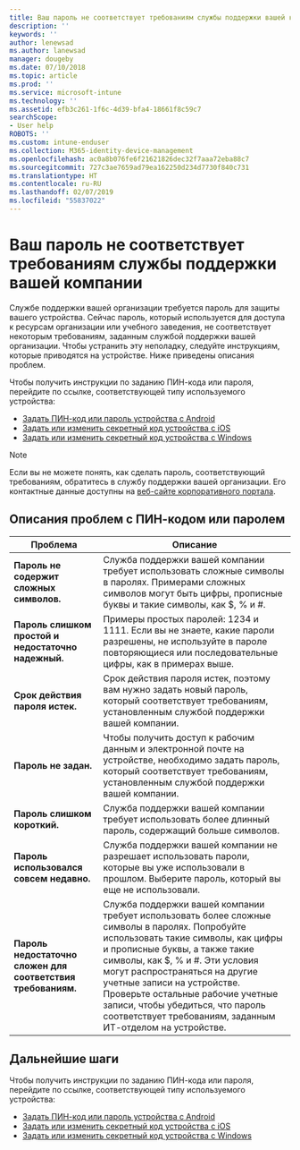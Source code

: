 ```yaml
---
title: Ваш пароль не соответствует требованиям службы поддержки вашей компании | Документы Майкрософт
description: ''
keywords: ''
author: lenewsad
ms.author: lanewsad
manager: dougeby
ms.date: 07/10/2018
ms.topic: article
ms.prod: ''
ms.service: microsoft-intune
ms.technology: ''
ms.assetid: efb3c261-1f6c-4d39-bfa4-18661f8c59c7
searchScope:
- User help
ROBOTS: ''
ms.custom: intune-enduser
ms.collection: M365-identity-device-management
ms.openlocfilehash: ac0a8b076fe6f21621826dec32f7aaa72eba88c7
ms.sourcegitcommit: 727c3ae7659ad79ea162250d234d7730f840c731
ms.translationtype: HT
ms.contentlocale: ru-RU
ms.lasthandoff: 02/07/2019
ms.locfileid: "55837022"
---
```

# <a name="your-password-does-not-meet-your-company-supports-requirements"></a>Ваш пароль не соответствует требованиям службы поддержки вашей компании

Службе поддержки вашей организации требуется пароль для защиты вашего устройства. Сейчас пароль, который используется для доступа к ресурсам организации или учебного заведения, не соответствует некоторым требованиям, заданным службой поддержки вашей организации. Чтобы устранить эту неполадку, следуйте инструкциям, которые приводятся на устройстве. Ниже приведены описания проблем.

Чтобы получить инструкции по заданию ПИН-кода или пароля, перейдите по ссылке, соответствующей типу используемого устройства:

- [Задать ПИН-код или пароль устройства с Android](set-your-pin-or-password-android.md)
- [Задать или изменить секретный код устройства с iOS](set-or-change-your-passcode-ios.md)
- [Задать или изменить секретный код устройства с Windows](set-or-change-your-password-windows.md)

> [!NOTE]
> Если вы не можете понять, как сделать пароль, соответствующий требованиям, обратитесь в службу поддержки вашей организации. Его контактные данные доступны на [веб-сайте корпоративного портала](https://go.microsoft.com/fwlink/?linkid=2010980).

## <a name="pin-or-password-issue-descriptions"></a>Описания проблем с ПИН-кодом или паролем

| **Проблема** | **Описание** |
|-----------------------------------------------------|------------------------------------------------------------------------------------------------------------------------------------------------------------------------------------------------------------------------------------------------------------------------------------------------------------------------------------------------------------|
| **Пароль не содержит сложных символов.** | Служба поддержки вашей компании требует использовать сложные символы в паролях. Примерами сложных символов могут быть цифры, прописные буквы и такие символы, как $, % и #. |
| **Пароль слишком простой и недостаточно надежный.** | Примеры простых паролей: 1234 и 1111. Если вы не знаете, какие пароли разрешены, не используйте в пароле повторяющиеся или последовательные цифры, как в примерах выше. |
| **Срок действия пароля истек.** | Срок действия пароля истек, поэтому вам нужно задать новый пароль, который соответствует требованиям, установленным службой поддержки вашей компании. |
| **Пароль не задан.** | Чтобы получить доступ к рабочим данным и электронной почте на устройстве, необходимо задать пароль, который соответствует требованиям, установленным службой поддержки вашей компании. |
| **Пароль слишком короткий.** | Служба поддержки вашей компании требует использовать более длинный пароль, содержащий больше символов. |
| **Пароль использовался совсем недавно.** | Служба поддержки вашей компании не разрешает использовать пароли, которые вы уже использовали в прошлом. Выберите пароль, который вы еще не использовали. |
| **Пароль недостаточно сложен для соответствия требованиям.** | Служба поддержки вашей компании требует использовать более сложные символы в паролях. Попробуйте использовать такие символы, как цифры и прописные буквы, а также такие символы, как $, % и #. Эти условия могут распространяться на другие учетные записи на устройстве. Проверьте остальные рабочие учетные записи, чтобы убедиться, что пароль соответствует требованиям, заданным ИТ-отделом на устройстве. |

## <a name="next-steps"></a>Дальнейшие шаги

Чтобы получить инструкции по заданию ПИН-кода или пароля, перейдите по ссылке, соответствующей типу используемого устройства:

- [Задать ПИН-код или пароль устройства с Android](set-your-pin-or-password-android.md)
- [Задать или изменить секретный код устройства с iOS](set-or-change-your-passcode-ios.md)
- [Задать или изменить секретный код устройства с Windows](set-or-change-your-password-windows.md)
